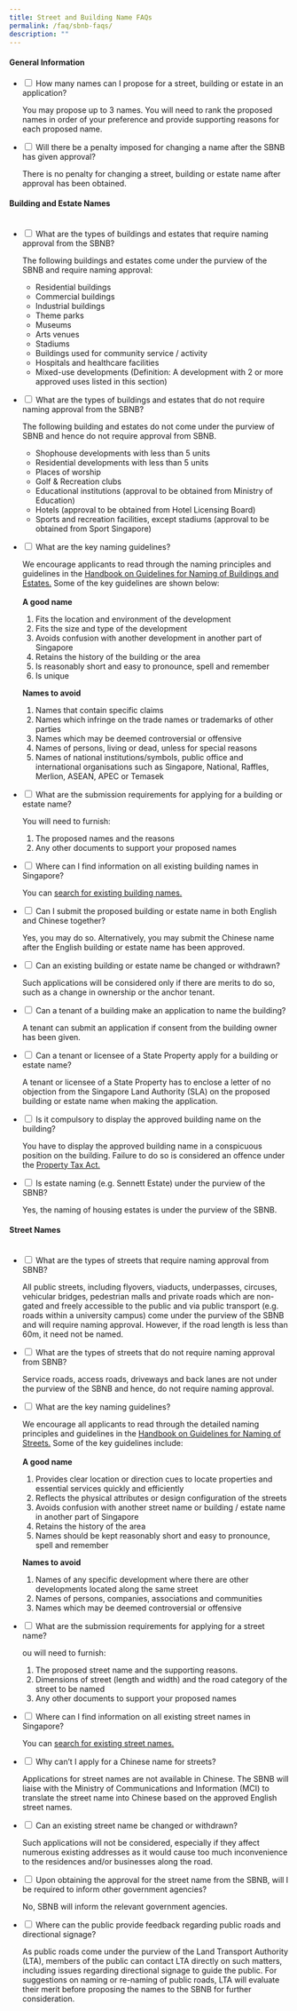 ```yaml
---
title: Street and Building Name FAQs
permalink: /faq/sbnb-faqs/
description: ""
---
```

<h4>General Information</h4>

<ul class="jekyllcodex_accordion">
<li>
    <input type="checkbox" id="accordion8">
    <label for="accordion8">How many names can I propose for a street, building or estate in an application?</label>
    <div>
      <p>You may propose up to 3 names. You will need to rank the proposed names in order of your preference and provide supporting reasons for each proposed name.</p>
          </div>
</li>
	
<li>
    <input type="checkbox" id="accordion9">
    <label for="accordion9">Will there be a penalty imposed for changing a name after the SBNB has given approval?</label>
    <div>
      <p>There is no penalty for changing a street, building or estate name after approval has been obtained.</p>
          </div>
</li>
</ul>

<h4>Building and Estate Names</h4>

<ul class="jekyllcodex_accordion">
&nbsp;&nbsp;<li>
    <input type="checkbox" id="accordion11">
    <label for="accordion11">What are the types of buildings and estates that require naming approval from the SBNB?</label>
    <div>
      <p>The following buildings and estates come under the purview of the SBNB and require naming approval:  
  
</p><ul>  
<li> Residential buildings</li>
<li> Commercial buildings</li>
<li> Industrial buildings</li>
	<li> Theme parks  </li>
	<li> Museums  </li>
	<li> Arts venues  </li>
	<li> Stadiums  </li>
	<li>Buildings used for community service / activity  </li>
	<li> Hospitals and healthcare facilities</li>
	<li> Mixed-use developments (Definition: A development with 2 or more approved uses listed in this section)</li>
</ul><p></p>
          </div>
  </li>
	
<li>
    <input type="checkbox" id="accordion12">
    <label for="accordion12">What are the types of buildings and estates that do not require naming approval from the SBNB?</label>
    <div>
      <p>The following building and estates do not come under the purview of SBNB and hence do not require approval from SBNB.  
 
</p><ul>  
<li> Shophouse developments with less than 5 units  </li>
<li> Residential developments with less than 5 units  </li>
<li> Places of worship  </li>
<li> Golf &amp; Recreation clubs </li>
	<li> Educational institutions (approval to be obtained from Ministry of Education)    </li>
	<li> Hotels (approval to be obtained from Hotel Licensing Board)   </li>
	<li> Sports and recreation facilities, except stadiums (approval to be obtained from Sport Singapore)  </li>
</ul><p></p>
          </div>
</li>
	
<li>
    <input type="checkbox" id="accordion13">
    <label for="accordion13">What are the key naming guidelines?</label>
    <div>
      <p>We encourage applicants to read through the naming principles and guidelines in the <a href="https://www.ura.gov.sg/Corporate/Guidelines/-/media/932EC294D97B4918BBB4F83307A90BB6.ashx">Handbook on Guidelines for  
Naming of Buildings and Estates.</a> Some of the key guidelines are shown below:  
				<br>
				<br>
<b>A good name</b>  
 
</p><ol>
<li>Fits the location and environment of the development</li>
<li>Fits the size and type of the development</li>  
<li>Avoids confusion with another development in another part of Singapore</li>  
<li>Retains the history of the building or the area</li>  
<li>Is reasonably short and easy to pronounce, spell and remember</li>  
<li>Is unique</li>  
 </ol>
	
<b>Names to avoid</b>
 
<ol>
<li>Names that contain specific claims</li>  
<li>Names which infringe on the trade names or trademarks of other parties</li> 
<li>Names which may be deemed controversial or offensive</li>  
<li>Names of persons, living or dead, unless for special reasons</li>  
<li>Names of national institutions/symbols, public office and international organisations such as Singapore, National, Raffles, Merlion, ASEAN, APEC or Temasek</li>
			</ol><p></p>
          </div>
</li>
	
<li>
    <input type="checkbox" id="accordion14">
    <label for="accordion14">What are the submission requirements for applying for a building or estate name?</label>
    <div>
      <p>You will need to furnish:  
</p><ol>  
	<li>The proposed names and the reasons</li> 
	<li>Any other documents to support your proposed names</li>
			</ol><p></p>
          </div>
</li>
	
<li>
    <input type="checkbox" id="accordion15">
    <label for="accordion15">Where can I find information on all existing building names in Singapore?</label>
    <div>
      <p>You can <a href="https://digitalservice.propertynaa.gov.sg/checkapprovednames">search for existing building names.</a></p>
          </div>
</li>
	
<li>
    <input type="checkbox" id="accordion16">
    <label for="accordion16">Can I submit the proposed building or estate name in both English and Chinese together?</label>
    <div>
      <p>Yes, you may do so. Alternatively, you may submit the Chinese name after the English building or estate name has been approved.</p>
          </div>
</li>

<li>
    <input type="checkbox" id="accordion17">
    <label for="accordion17">Can an existing building or estate name be changed or withdrawn?</label>
    <div>
      <p>Such applications will be considered only if there are merits to do so, such as a change in ownership or the anchor tenant.</p>
          </div>
</li>

<li>
    <input type="checkbox" id="accordion18">
    <label for="accordion18">Can a tenant of a building make an application to name the building?</label>
    <div>
      <p>A tenant can submit an application if consent from the building owner has been given.</p>
          </div>
</li>

<li>
    <input type="checkbox" id="accordion19">
    <label for="accordion19">Can a tenant or licensee of a State Property apply for a building or estate name?</label>
    <div>
      <p>A tenant or licensee of a State Property has to enclose a letter of no objection from the Singapore Land Authority (SLA) on the proposed building or estate name when making the application.</p>
          </div>
</li>

<li>
    <input type="checkbox" id="accordion20">
    <label for="accordion20">Is it compulsory to display the approved building name on the building?</label>
    <div>
      <p>You have to display the approved building name in a conspicuous position on the building. Failure to do so is considered an offence under the <a href="https://sso.agc.gov.sg/Act/PTA1960">Property Tax Act.</a></p>
          </div>
</li>

<li>
    <input type="checkbox" id="accordion21">
    <label for="accordion21">Is estate naming (e.g. Sennett Estate) under the purview of the SBNB?</label>
    <div>
      <p>Yes, the naming of housing estates is under the purview of the SBNB.</p>
          </div>
</li>

</ul>

<h4>Street Names</h4>

<ul class="jekyllcodex_accordion">
&nbsp;&nbsp;<li>
    <input type="checkbox" id="accordion23">
    <label for="accordion23">What are the types of streets that require naming approval from SBNB?</label>
    <div>
      <p>All public streets, including flyovers, viaducts, underpasses, circuses, vehicular bridges, pedestrian malls and private roads which are non-gated and freely accessible to the public and via public transport (e.g. roads within a university campus) come under the purview of the SBNB and will require naming approval. However, if the road length is less than 60m, it need not be named.</p>
          </div>
  </li>
	
<li>
    <input type="checkbox" id="accordion24">
    <label for="accordion24">What are the types of streets that do not require naming approval from SBNB?</label>
    <div>
      <p>Service roads, access roads, driveways and back lanes are not under the purview of the SBNB and hence, do not require naming approval.</p>
          </div>
</li>
	
<li>
    <input type="checkbox" id="accordion25">
    <label for="accordion25">What are the key naming guidelines?</label>
    <div>
      <p>We encourage all applicants to read through the detailed naming principles and guidelines in the <a href="https://www.ura.gov.sg/Corporate/Guidelines/-/media/63EF655B94214D9189126CE3AF94A380.ashx">Handbook on Guidelines for Naming of Streets.</a> Some of the key guidelines include:  
  <br>
				<br>			
<b>A good name</b>
  
</p><ol>
	<li>Provides clear location or direction cues to locate properties and essential services quickly and efficiently</li>
<li>Reflects the physical attributes or design configuration of the streets</li>  
<li>Avoids confusion with another street name or building / estate name in another part of Singapore</li>  
<li>Retains the history of the area</li>  
<li>Names should be kept reasonably short and easy to pronounce, spell and remember</li>  
</ol>
			
<b>Names to avoid</b>  
  <ol>
<li>Names of any specific development where there are other developments located along the same street</li>  
<li>Names of persons, companies, associations and communities</li>   
<li>Names which may be deemed controversial or offensive</li></ol><p></p>
          </div>
</li>
	
<li>
    <input type="checkbox" id="accordion26">
    <label for="accordion26">What are the submission requirements for applying for a street name?</label>
    <div>
      <p>ou will need to furnish:  
 </p><ol> 
<li>The proposed street name and the supporting reasons.</li>  
<li>Dimensions of street (length and width) and the road category of the street to be named</li>  
	 <li>Any other documents to support your proposed names</li>
			</ol><p></p>
          </div>
</li>
	
<li>
    <input type="checkbox" id="accordion27">
    <label for="accordion27">Where can I find information on all existing street names in Singapore?</label>
    <div>
      <p>You can <a href="https://digitalservice.propertynaa.gov.sg/checkapprovednames">search for existing street names.</a></p>
          </div>
</li>
	
<li>
    <input type="checkbox" id="accordion28">
    <label for="accordion28">Why can’t I apply for a Chinese name for streets?</label>
    <div>
      <p>Applications for street names are not available in Chinese. The SBNB will liaise with the Ministry of Communications and Information (MCI) to translate the street name into Chinese based on the approved English street names.</p>
          </div>
</li>
	
<li>
    <input type="checkbox" id="accordion29">
    <label for="accordion29">Can an existing street name be changed or withdrawn?</label>
    <div>
      <p>Such applications will not be considered, especially if they affect numerous existing addresses as it would cause too much inconvenience to the residences and/or businesses along the road.</p>
          </div>
</li>
	<li>
    <input type="checkbox" id="accordion30">
    <label for="accordion30">Upon obtaining the approval for the street name from the SBNB, will I be required to inform other government agencies?</label>
    <div>
      <p>No, SBNB will inform the relevant government agencies.</p>
          </div>
</li>
	
<li>
    <input type="checkbox" id="accordion31">
    <label for="accordion31">Where can the public provide feedback regarding public roads and directional signage?</label>
    <div>
      <p>As public roads come under the purview of the Land Transport Authority (LTA), members of the public can contact LTA directly on such matters, including issues regarding directional signage to guide the public. For suggestions on naming or re-naming of public roads, LTA will evaluate their merit before proposing the names to the SBNB for further consideration.</p>
          </div>
</li>
	
</ul>